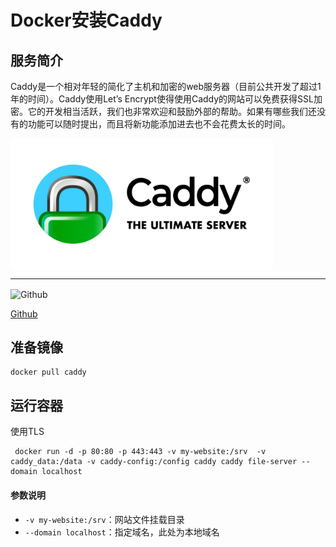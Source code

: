 # **Docker安装Caddy** #
## 服务简介 ##
Caddy是一个相对年轻的简化了主机和加密的web服务器（目前公共开发了超过1年的时间）。Caddy使用Let’s Encrypt使得使用Caddy的网站可以免费获得SSL加密。它的开发相当活跃，我们也非常欢迎和鼓励外部的帮助。如果有哪些我们还没有的功能可以随时提出，而且将新功能添加进去也不会花费太长的时间。


 <img src="./../images/caddy.png" width = "420" alt="Github" align=center />

* * *

 <img src="https://github.com/favicon.ico" width = "20" alt="Github" align=center />

[ Github ](https://github.com/caddyserver/caddy)
## 准备镜像 ##
    docker pull caddy
## 运行容器 ##
使用TLS

     docker run -d -p 80:80 -p 443:443 -v my-website:/srv  -v caddy_data:/data -v caddy-config:/config caddy caddy file-server --domain localhost
#### 参数说明 ####
- `-v my-website:/srv`：网站文件挂载目录
- `--domain localhost`：指定域名，此处为本地域名